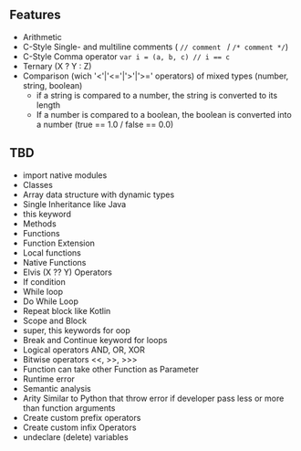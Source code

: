 ## Features

- Arithmetic
- C-Style Single- and multiline comments ( ```// comment ``` / ```/* comment */```)
- C-Style Comma operator ```var i = (a, b, c) // i == c```
- Ternary (X ? Y : Z)
- Comparison (wich '<'|'<='|'>'|'>=' operators) of mixed types (number, string, boolean)
    - if a string is compared to a number, the string is converted to its length
    - If a number is compared to a boolean, the boolean is converted into a number (true == 1.0 / false == 0.0)

## TBD

- import native modules
- Classes
- Array data structure with dynamic types
- Single Inheritance like Java
- this keyword
- Methods
- Functions
- Function Extension
- Local functions
- Native Functions
- Elvis (X ?? Y) Operators
- If condition
- While loop
- Do While Loop
- Repeat block like Kotlin
- Scope and Block
- super, this keywords for oop
- Break and Continue keyword for loops
- Logical operators AND, OR, XOR
- Bitwise operators <<, >>, >>>
- Function can take other Function as Parameter
- Runtime error
- Semantic analysis
- Arity Similar to Python that throw error if developer pass less or more than function arguments
- Create custom prefix operators
- Create custom infix Operators
- undeclare (delete) variables